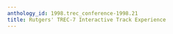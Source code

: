 ```yaml
---
anthology_id: 1998.trec_conference-1998.21
title: Rutgers' TREC-7 Interactive Track Experience
---
```

